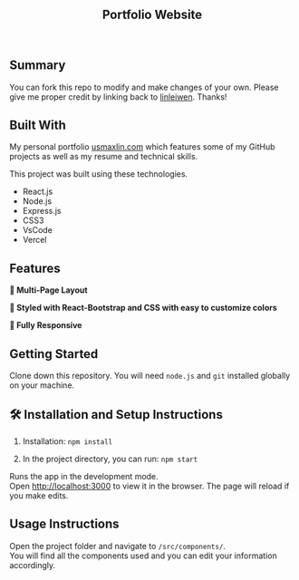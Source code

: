 <h2 align="center">
  Portfolio Website<br/>
</h2>

<br/>

<center>
</center>


## Summary

You can fork this repo to modify and make changes of your own. Please give me proper credit by linking back to [linleiwen](https://github.com/linleiwen). Thanks!

## Built With

My personal portfolio <a href="https://usmaxlin.com/" target="_blank">usmaxlin.com</a> which features some of my GitHub projects as well as my resume and technical skills.<br/>

This project was built using these technologies.

- React.js
- Node.js
- Express.js
- CSS3
- VsCode
- Vercel

## Features

**📖 Multi-Page Layout**

**🎨 Styled with React-Bootstrap and CSS with easy to customize colors**

**📱 Fully Responsive**

## Getting Started

Clone down this repository. You will need `node.js` and `git` installed globally on your machine.

## 🛠 Installation and Setup Instructions

1. Installation: `npm install`

2. In the project directory, you can run: `npm start`

Runs the app in the development mode.\
Open [http://localhost:3000](http://localhost:3000) to view it in the browser.
The page will reload if you make edits.

## Usage Instructions

Open the project folder and navigate to `/src/components/`. <br/>
You will find all the components used and you can edit your information accordingly.

